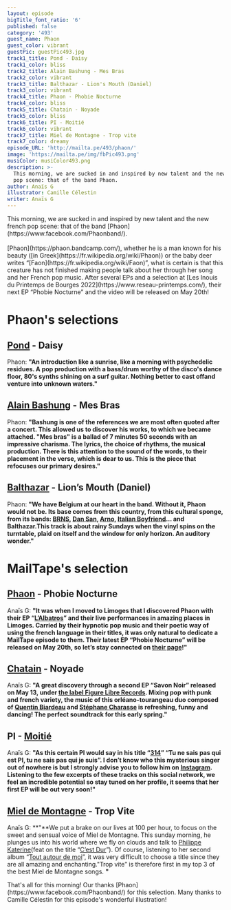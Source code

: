 ```yaml
---
layout: episode
bigTitle_font_ratio: '6'
published: false
category: '493'
guest_name: Phaon
guest_color: vibrant
guestPic: guestPic493.jpg
track1_title: Pond - Daisy
track1_color: bliss
track2_title: Alain Bashung - Mes Bras
track2_color: vibrant
track3_title: Balthazar - Lion's Mouth (Daniel)
track3_color: vibrant
track4_title: Phaon - Phobie Nocturne
track4_color: bliss
track5_title: Chatain - Noyade
track5_color: bliss
track6_title: PI - Moitié
track6_color: vibrant
track7_title: Miel de Montagne - Trop vite
track7_color: dreamy
episode_URL: 'http://mailta.pe/493/phaon/'
image: 'https://mailta.pe/img/fbPic493.png'
musiColor: musiColor493.png
description: >-
  This morning, we are sucked in and inspired by new talent and the new french
  pop scene: that of the band Phaon.
author: Anaïs G
illustrator: Camille Célestin
writer: Anaïs G
---
```

<p id="introduction">This morning, we are sucked in and inspired by new talent and the new french pop scene: that of the band [Phaon](https://www.facebook.com/Phaonband/).
<br><br>
[Phaon](https://phaon.bandcamp.com/), whether he is a man known for his beauty ([in Greek](https://fr.wikipedia.org/wiki/Phaon)) or the baby deer writes “[Faon](https://fr.wikipedia.org/wiki/Faon)”, what is certain is that this creature has not finished making people talk about her through her song and her French pop music. After several EPs and a selection at [Les Inouis du Printemps de Bourges 2022](https://www.reseau-printemps.com/), their next EP “Phobie Nocturne” and the video will be released on May 20th!
</p>

# Phaon's selections
##  [Pond](http://pond.band/) - Daisy
Phaon: **"**An introduction like a sunrise, like a morning with psychedelic residues. A pop production with a bass/drum worthy of the disco's dance floor, 80's synths shining on a surf guitar. Nothing better to cast offand venture into unknown waters.**"**

## [Alain Bashung](http://alainbashung.fr/) - Mes Bras
Phaon: **"**Bashung is one of the references we are most often quoted after a concert. This allowed us to discover his works, to which we became attached. "Mes bras" is a ballad of 7 minutes 50 seconds with an impressive charisma. The lyrics, the choice of rhythms, the musical production. There is this attention to the sound of the words, to their placement in the verse, which is dear to us. This is the piece that refocuses our primary desires.**"**

## [Balthazar](https://www.balthazarband.com/) - Lion’s Mouth (Daniel) 
Phaon: **"**We have Belgium at our heart in the band. Without it, Phaon would not be. Its base comes from this country, from this cultural sponge, from its bands: [BRNS](https://brns.bandcamp.com/), [Dan San](https://dansan.be/), [Arno](https://fr.wikipedia.org/wiki/Arno_(chanteur)), [Italian Boyfriend](https://www.youtube.com/watch?v=5NwokieRvkE)... and Balthazar.This track is about rainy Sundays when the vinyl spins on the turntable, plaid on itself and the window for only horizon. An auditory wonder.**"**

# MailTape's selection

## [Phaon](https://phaon.bandcamp.com/) - Phobie Nocturne
Anaïs G: **"**It was when I moved to Limoges that I discovered Phaon with their EP “[L’Albatros](https://phaon.bandcamp.com/album/lalbatros)” and their live performances in amazing places in Limoges. Carried by their hypnotic pop music and their poetic way of using the french language in their titles, it was only natural to dedicate a MailTape episode to them. Their latest EP “Phobie Nocturne” will be released on May 20th, so let’s stay connected on [their page](https://www.facebook.com/Phaonband/)!**"**

## [Chatain](https://chatain.bandcamp.com/releases) - Noyade
Anaïs G: **"**A great discovery through a second EP “Savon Noir” released on May 13, under [the label Figure Libre Records](https://figureslibresrecords.fr/). Mixing pop with punk and french variety, the music of this orléano-tourangeau duo composed of [Quentin Biardeau](http://www.tricollectif.fr/quentin-biardeau/) and [Stéphane Charasse](http://www.boogersofficiel.com/) is refreshing, funny and dancing! The perfect soundtrack for this early spring.**"**

## PI  - [Moitié](https://idol-io.link/moitie/)
Anaïs G: **"**As this certain PI would say in his title “[314](https://www.instagram.com/p/CbfkXuDg-vE/)” “Tu ne sais pas qui est PI, tu ne sais pas qui je suis”. I don’t know who this mysterious singer out of nowhere is but I strongly advise you to follow him on [Instagram](https://www.instagram.com/pi______314/). Listening to the few excerpts of these tracks on this social network, we feel an incredible potential so stay tuned on her profile, it seems that her first EP will be out very soon!**"**

## [Miel de Montagne](https://miel2montagne.bandcamp.com/) - Trop Vite
Anaïs G: **"**We put a brake on our lives at 100 per hour, to focus on the sweet and sensual voice of Miel de Montagne. This sunday morning, he plunges us into his world where we fly on clouds and talk to [Philippe Katerine](https://www.instagram.com/philippekaterine/)(feat on the title “[C’est Dur](https://miel2montagne.bandcamp.com/track/cest-dur-feat-philippe-katerine)”). Of course, listening to her second album “[Tout autour de moi](https://miel2montagne.bandcamp.com/album/tout-autour-de-nous)”, it was very difficult to choose a title since they are all amazing and enchanting."Trop vite” is therefore first in my top 3 of the best Miel de Montagne songs. **"**

<p id="outroduction">That's all for this morning! Our thanks [Phaon](https://www.facebook.com/Phaonband/) for this  selection. Many thanks to Camille Célestin for this episode's wonderful illustration!</p>